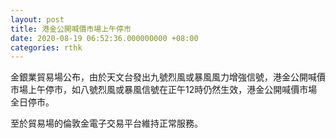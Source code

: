 ```yaml
---
layout: post
title: 港金公開喊價市場上午停市
date: 2020-08-19 06:52:36.000000000 +08:00
categories: rthk
---
```


金銀業貿易場公布，由於天文台發出九號烈風或暴風風力增強信號，港金公開喊價市場上午停市，如八號烈風或暴風信號在正午12時仍然生效，港金公開喊價市場全日停市。

至於貿易場的倫敦金電子交易平台維持正常服務。

